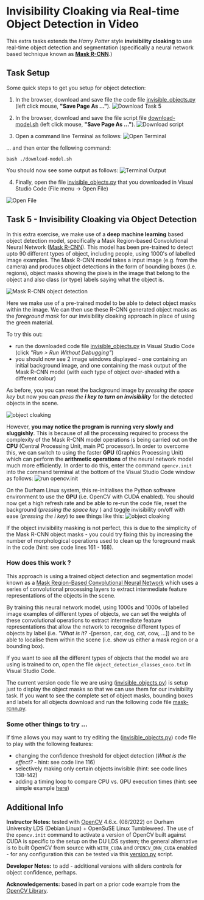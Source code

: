 # Invisibility Cloaking via Real-time Object Detection in Video

This extra tasks extends the _Harry Potter_ style **invisibility cloaking** to
use real-time object detection and segmentation (specifically a neural network
based technique known as **[Mask R-CNN](https://viso.ai/deep-learning/mask-r-cnn/)**.)


## Task Setup

Some quick steps to get you setup for object detection:

1. In the browser, download and save file the code file [invisible_objects.py](src/invisible_objects.py?raw=1) (left click mouse, __"Save Page As ..."__).
![Download Task 5](img/download-task5.png)

2. In the browser, download and save the file script file [download-model.sh](src/download-model.sh?raw=1) (left click mouse, __"Save Page As ..."__).
![Download script](img/download-model-script.png)

3. Open a command line Terminal as follows:
![Open Terminal](img/open-terminal.png)


... and then enter the following command:
```
bash ./download-model.sh
```

You should now see some output as follows:
![Terminal Output](img/XXXX.png)

4.  Finally, open the file [invisible_objects.py](src/invisible_objects.py?raw=1) that you downloaded in Visual Studio Code (File menu -> Open File)

![Open File](img/XXXX.png)

## Task 5 - Invisibility Cloaking via Object Detection

In this extra exercise, we make use of a **deep machine learning** based object detection model, specifically a Mask Region-based Convolutional Neural Network ([Mask R-CNN](https://viso.ai/deep-learning/mask-r-cnn/)). This model has been pre-trained to detect upto 90 different types of object, including people, using 1000's of labelled image examples. The Mask R-CNN model takes a input image (e.g. from the camera) and produces object detections in the form of bounding boxes (i.e. regions), object masks showing the pixels in the image that belong to the object and also class (or type) labels saying what the object is.

![Mask R-CNN object detection](img/mask-r-cnn.png)

Here we make use of a pre-trained model to be able to detect object masks within the image. We can then use these R-CNN generated object masks as the _foreground mask_ for our invisibility cloaking approach in place of using the green material.

To try this out:
- run the downloaded code file [invisible_objects.py](src/invisible_objects.py?raw=1) in Visual Studio Code
(click _"Run > Run Without Debugging"_)
- you should now see 2 image windows displayed - one containing an initial background image, and one containing the mask output of the Mask R-CNN model (with each type of object over-shaded with a different colour)

As before, you you can reset the background image by _pressing the space key_ but now you can _press the **i key to turn on invisibility**_ for the detected objects in the scene.

![object cloaking](img/mask-r-cnn-cloaking-01.png)

However, **you may notice the program is running very slowly and sluggishly**. This is because of all the processing required to process the complexity of the Mask R-CNN model operations is being carried out on the **CPU** (Central Processing Unit, main PC processor). In order to overcome this, we can switch to using the faster **GPU** (Graphics Processing Unit) which can perform the **arithmetic operations** of the neural network model much more efficiently. In order to do this, enter the command ``opencv.init`` into the command terminal at the bottom of the Visual Studio Code window as follows:
![run opencv.init](img/run-opencv-init.png)

On the Durham Linux system, this re-initialises the Python software environment to use the **GPU** (i.e. OpenCV with CUDA enabled). You should now get a high refresh rate and be able to re-run the code file, reset the background (_pressing the space key_ ) and toggle invisibility on/off with ease (_pressing the i key_) to see things like this:
![object cloaking](img/mask-r-cnn-cloaking-02.png)

If the object invisibility masking is not perfect, this is due to the simplicity of the Mask R-CNN object masks - you could try fixing this by increasing the number of morphological operations used to clean up the foreground mask in the code (hint: see code lines 161 - 168).

### How does this work ?

This approach is using a trained object detection and segmentation model known as a [Mask Region-Based Convolutional Neural Network](https://viso.ai/deep-learning/mask-r-cnn/) which uses a series of
convolutional processing layers to extract intermediate feature representations of the objects in the scene.

By training this neural network model, using 1000s and 1000s of labelled image examples of different types of objects, we can set the weights of these convolutional operations to extract intermediate feature representations that allow the network to recognise different types of objects by label (i.e. _"What is it?_ -[person, car, dog, cat, cow, ...]) and to be able to localise them within the scene (i.e. show us either a mask region or a bounding box).

If you want to see all the different types of objects that the model we are using is trained to on, open the file ``object_detection_classes_coco.txt`` in Visual Studio Code.

The current version code file we are using ([invisible_objects.py](src/invisible_objects.py?raw=1)) is setup just to display the object masks so that we can use them for our invisibility task. If you want to see the complete set of object masks, bounding boxes and labels for all objects download and run the following code file [mask-rcnn.py](https://github.com/tobybreckon/python-examples-cv/blob/master/mask-rcnn.py).

### Some other things to try ...

If time allows you may want to try editing the ([invisible_objects.py](src/invisible_objects.py?raw=1)) code file to play with the following features:
- changing the confidence threshold for object detection (_What is the effect?_ - hint: see code line 116)
- selectively making only certain objects invisible (hint: see code lines 138-142)
- adding a timing loop to compare CPU vs. GPU execution times (hint: see simple example [here](https://github.com/tobybreckon/python-examples-cv/blob/master/gaussian.py))

## Additional Info

**Instructor Notes:** tested with [OpenCV](https://opencv.org) 4.6.x. (08/2022) on Durham University LDS (Debian Linux) + OpenSuSE Linux Tumbleweed. The use of the ``opencv.init`` command to activate a version of OpenCV built against CUDA is specific to the setup on the DU LDS system; the general alternative is to built OpenCV from source with ``WITH_CUDA`` and ``OPENCV_DNN_CUDA`` enabled - for any configuration this can be tested via this [version.py](https://github.com/tobybreckon/python-examples-ip/blob/master/version.py) script.

**Developer Notes:** to add - additional versions with sliders controls for object confidence, perhaps.

**Acknowledgements:** based in part on a prior code example from the [OpenCV Library]( https://github.com/opencv/opencv/blob/master/samples/dnn/mask_rcnn.py).
